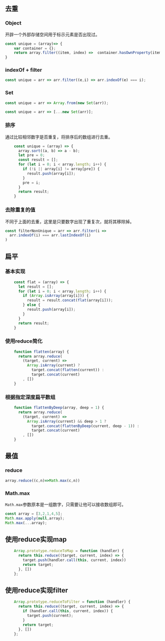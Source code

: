 ## 去重

### Object

开辟一个外部存储空间用于标示元素是否出现过。

```js
const unique = (array)=> {
    var container = {};
    return array.filter((item, index) =>  container.hasOwnProperty(item) ? false : (container[item] = true));
}

```

### indexOf + filter

```js
const unique = arr => arr.filter((e,i) => arr.indexOf(e) === i);
```

### Set

```js
const unique = arr => Array.from(new Set(arr));
```

```js
const unique = arr => [...new Set(arr)];
```

### 排序

通过比较相邻数字是否重复，将排序后的数组进行去重。

```js
    const unique = (array) => {
      array.sort((a, b) => a - b);
      let pre = 0;
      const result = [];
      for (let i = 0; i < array.length; i++) {
        if (!i || array[i] != array[pre]) {
          result.push(array[i]);
        }
        pre = i;
      }
      return result;
    }

```

### 去除重复的值

不同于上面的去重，这里是只要数字出现了重复次，就将其移除掉。

```js
const filterNonUnique = arr => arr.filter(i => 
  arr.indexOf(i) === arr.lastIndexOf(i)
)
```


## 扁平

### 基本实现

```js
    const flat = (array) => {
      let result = [];
      for (let i = 0; i < array.length; i++) {
        if (Array.isArray(array[i])) {
          result = result.concat(flat(array[i]));
        } else {
          result.push(array[i]);
        }
      }
      return result;
    }
```

### 使用reduce简化

```js
    function flatten(array) {
      return array.reduce(
        (target, current) =>
          Array.isArray(current) ?
            target.concat(flatten(current)) :
            target.concat(current)
        , [])
    }
```


### 根据指定深度扁平数组

```js
    function flattenByDeep(array, deep = 1) {
      return array.reduce(
        (target, current) =>
          Array.isArray(current) && deep > 1 ?
            target.concat(flattenByDeep(current, deep - 1)) :
            target.concat(current)
        , [])
    }
```

## 最值

### reduce

```js
array.reduce((c,n)=>Math.max(c,n))
```

### Math.max

`Math.max`参数原本是一组数字，只需要让他可以接收数组即可。

```js
const array = [3,2,1,4,5];
Math.max.apply(null,array);
Math.max(...array);
```


## 使用reduce实现map

```js
    Array.prototype.reduceToMap = function (handler) {
      return this.reduce((target, current, index) => {
        target.push(handler.call(this, current, index))
        return target;
      }, [])
    };
```

## 使用reduce实现filter

```js
    Array.prototype.reduceToFilter = function (handler) {
      return this.reduce((target, current, index) => {
        if (handler.call(this, current, index)) {
          target.push(current);
        }
        return target;
      }, [])
    };
```